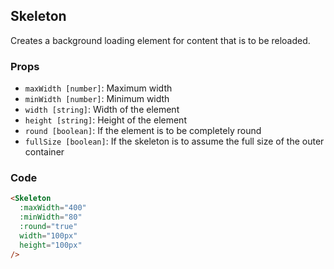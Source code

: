 ## Skeleton
Creates a background loading element for content that is to be reloaded.

### Props
- `maxWidth [number]`: Maximum width
- `minWidth [number]`: Minimum width
- `width [string]`: Width of the element
- `height [string]`: Height of the element
- `round [boolean]`: If the element is to be completely round
- `fullSize [boolean]`: If the skeleton is to assume the full size of the outer container

### Code
```html
<Skeleton 
  :maxWidth="400" 
  :minWidth="80" 
  :round="true"
  width="100px" 
  height="100px" 
/>
```
